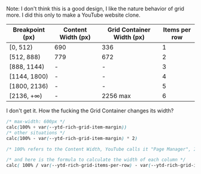 Note: I don't think this is a good design, I like the nature behavior of grid more. I did this only to make a YouTube website clone.



| Breakpoint (px) | Content Width (px) | Grid Container Width (px) | Items per row |
| --------------- | ------------------ | ------------------------- | ------------- |
| [0, 512)        | 690                | 336                       | 1             |
| [512, 888)      | 779                | 672                       | 2             |
| [888, 1144)     | -                  | -                         | 3             |
| [1144, 1800)    | -                  | -                         | 4             |
| [1800, 2136)    | -                  | -                         | 5             |
| [2136, +∞)      | -                  | 2256 max                  | 6             |

I don't get it. How the fucking the Grid Container changes its width?

```css
/* max-width: 600px */
calc(100% + var(--ytd-rich-grid-item-margin))
/* other situations */
calc(100% - var(--ytd-rich-grid-item-margin) * 2)

/* 100% refers to the Content Width, YouTube calls it "Page Manager", I call it Page Content */

/* and here is the formula to calculate the width of each column */
calc( 100% / var(--ytd-rich-grid-items-per-row) - var(--ytd-rich-grid-item-margin) - 0.01px );
```

